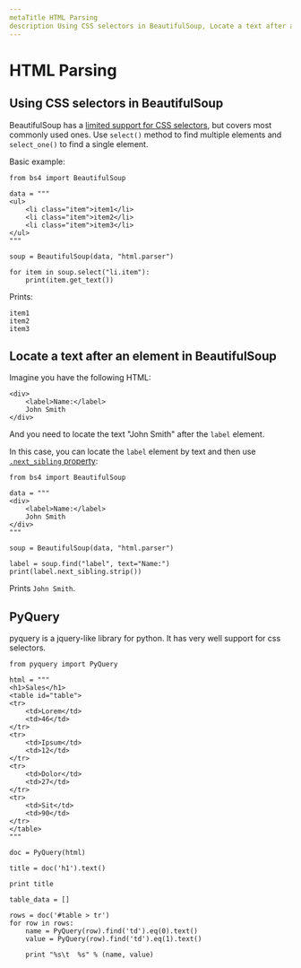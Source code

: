 ```yaml
---
metaTitle HTML Parsing
description Using CSS selectors in BeautifulSoup, Locate a text after an element in BeautifulSoup, PyQuery
---
```


# HTML Parsing



## Using CSS selectors in BeautifulSoup


BeautifulSoup has a [limited support for CSS selectors](https://www.crummy.com/software/BeautifulSoup/bs4/doc/#css-selectors), but covers most commonly used ones. Use `select()` method to find multiple elements and `select_one()` to find a single element.

Basic example:

```
from bs4 import BeautifulSoup

data = """
<ul>
    <li class="item">item1</li>
    <li class="item">item2</li>
    <li class="item">item3</li>
</ul>
"""

soup = BeautifulSoup(data, "html.parser")

for item in soup.select("li.item"):
    print(item.get_text())

```

Prints:

```
item1
item2
item3

```



## Locate a text after an element in BeautifulSoup


Imagine you have the following HTML:

```
<div>
    <label>Name:</label>
    John Smith
</div>

```

And you need to locate the text "John Smith" after the `label` element.

In this case, you can locate the `label` element by text and then use [`.next_sibling` property](https://www.crummy.com/software/BeautifulSoup/bs4/doc/#next-sibling-and-previous-sibling):

```
from bs4 import BeautifulSoup

data = """
<div>
    <label>Name:</label>
    John Smith
</div>
"""

soup = BeautifulSoup(data, "html.parser")

label = soup.find("label", text="Name:")
print(label.next_sibling.strip())

```

Prints `John Smith`.



## PyQuery


pyquery is a jquery-like library for python. It has very well support for css selectors.

```
from pyquery import PyQuery

html = """
<h1>Sales</h1>
<table id="table">
<tr>
    <td>Lorem</td>
    <td>46</td>
</tr>
<tr>
    <td>Ipsum</td>
    <td>12</td>
</tr>
<tr>
    <td>Dolor</td>
    <td>27</td>
</tr>
<tr>
    <td>Sit</td>
    <td>90</td>
</tr>
</table>
"""

doc = PyQuery(html)

title = doc('h1').text()

print title

table_data = []

rows = doc('#table > tr')
for row in rows:
    name = PyQuery(row).find('td').eq(0).text()
    value = PyQuery(row).find('td').eq(1).text()

    print "%s\t  %s" % (name, value) 

```

